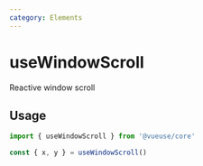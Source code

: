 ```yaml
---
category: Elements
---
```


# useWindowScroll

Reactive window scroll

## Usage

```js
import { useWindowScroll } from '@vueuse/core'

const { x, y } = useWindowScroll()
```
